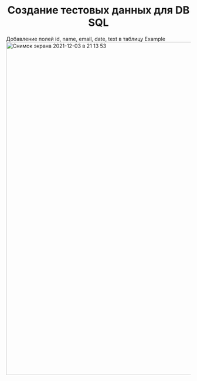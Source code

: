 # <center>Создание тестовых данных для DB SQL</center>

Добавление полей id, name, email, date, text в таблицу Example
<img width="909" alt="Снимок экрана 2021-12-03 в 21 13 53" src="https://user-images.githubusercontent.com/85901055/144635368-3d7a6391-5d84-4d52-9b00-d077fa61fc10.png">
